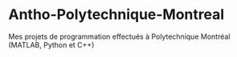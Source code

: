 # Antho-Polytechnique-Montreal
Mes projets de programmation effectués à Polytechnique Montréal (MATLAB, Python et C++)
